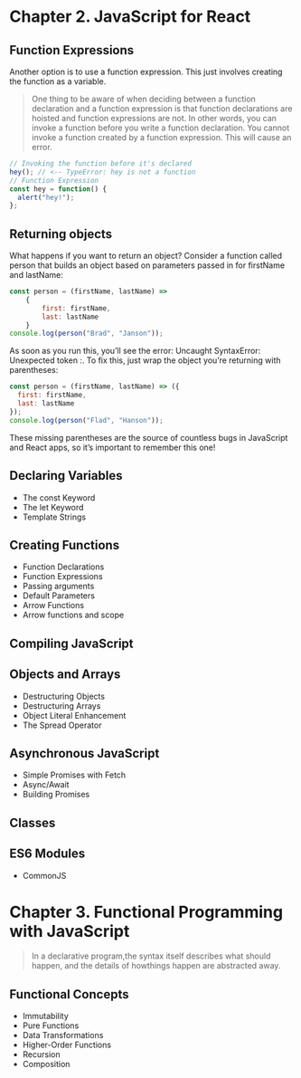 # Chapter 2. JavaScript for React
## Function Expressions

Another option is to use a function expression. This just involves creating the function as a variable.

> One thing to be aware of when deciding between a function declaration and a function expression is that function declarations are hoisted and function expressions are not. In other words, you can invoke a function before you write a function declaration. You cannot invoke a function created by a function expression. This will cause an error. 

```js
// Invoking the function before it's declared
hey(); // <-- TypeError: hey is not a function
// Function Expression
const hey = function() {
  alert("hey!");
};
```


## Returning objects

What happens if you want to return an object? Consider a function called person that builds an object based on parameters passed in for firstName and lastName:

```js
const person = (firstName, lastName) =>
    {
        first: firstName,
        last: lastName
    }
console.log(person("Brad", "Janson"));
```

As soon as you run this, you’ll see the error: Uncaught SyntaxError: Unexpected token :. To fix this, just wrap the object you’re returning with parentheses:

```js
const person = (firstName, lastName) => ({
  first: firstName,
  last: lastName
});
console.log(person("Flad", "Hanson"));
```

These missing parentheses are the source of countless bugs in JavaScript and React apps, so it’s important to remember this one!

## Declaring Variables
- The const Keyword
- The let Keyword
- Template Strings
## Creating Functions
- Function Declarations
- Function Expressions
- Passing arguments
- Default Parameters
- Arrow Functions
- Arrow functions and scope
## Compiling JavaScript
## Objects and Arrays
- Destructuring Objects
- Destructuring Arrays
- Object Literal Enhancement
- The Spread Operator
## Asynchronous JavaScript
- Simple Promises with Fetch
- Async/Await
- Building Promises
## Classes
## ES6 Modules
- CommonJS

# Chapter 3. Functional Programming with JavaScript

> In a declarative program,the syntax itself describes what should happen, and the details of howthings happen are abstracted away.

## Functional Concepts
- Immutability
- Pure Functions
- Data Transformations
- Higher-Order Functions
- Recursion
- Composition
